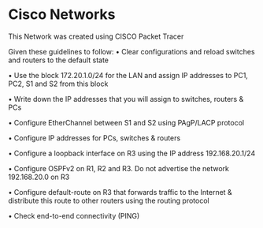 # Cisco Networks
This Network was created using CISCO Packet Tracer

Given these guidelines to follow:
•	Clear configurations and reload switches and routers to the default state

•	Use the block 172.20.1.0/24 for the LAN and assign IP addresses to PC1, PC2, S1 and S2 from this block

•	Write down the IP addresses that you will assign to switches, routers & PCs

•	Configure EtherChannel between S1 and S2 using PAgP/LACP protocol

•	Configure IP addresses for PCs, switches & routers

•	Configure a loopback interface on R3 using the IP address 192.168.20.1/24

•	Configure OSPFv2 on R1, R2 and R3. Do not advertise the network 192.168.20.0 on R3

•	Configure default-route on R3 that forwards traffic to the Internet & distribute this route to other routers using the routing protocol

•	Check end-to-end connectivity (PING)

